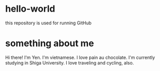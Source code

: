 # hello-world
this repository is used for running GitHub 

# something about me
Hi there! I'm Yen. 
I'm vietnamese.
I love pain au chocolate. 
I'm currently studying in Shiga University.
I love traveling and cycling, also.
